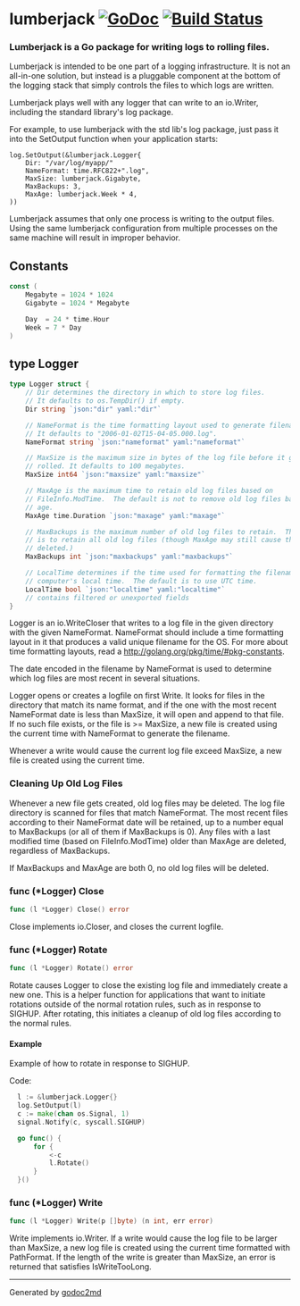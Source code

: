 
# lumberjack  [![GoDoc](https://godoc.org/github.com/natefinch/lumberjack?status.png)](https://godoc.org/github.com/natefinch/lumberjack) [![Build Status](https://travis-ci.org/natefinch/lumberjack.png)](https://travis-ci.org/natefinch/lumberjack)

### Lumberjack is a Go package for writing logs to rolling files.

Lumberjack is intended to be one part of a logging infrastructure.
It is not an all-in-one solution, but instead is a pluggable
component at the bottom of the logging stack that simply controls the files
to which logs are written.

Lumberjack plays well with any logger that can write to an io.Writer,
including the standard library's log package.

For example, to use lumberjack with the std lib's log package, just pass it
into the SetOutput function when your application starts:


	log.SetOutput(&lumberjack.Logger{
	    Dir: "/var/log/myapp/"
	    NameFormat: time.RFC822+".log",
	    MaxSize: lumberjack.Gigabyte,
	    MaxBackups: 3,
	    MaxAge: lumberjack.Week * 4,
	))

Lumberjack assumes that only one process is writing to the output files.
Using the same lumberjack configuration from multiple processes on the same
machine will result in improper behavior.




## Constants
``` go
const (
    Megabyte = 1024 * 1024
    Gigabyte = 1024 * Megabyte

    Day  = 24 * time.Hour
    Week = 7 * Day
)
```



## type Logger
``` go
type Logger struct {
    // Dir determines the directory in which to store log files.
    // It defaults to os.TempDir() if empty.
    Dir string `json:"dir" yaml:"dir"`

    // NameFormat is the time formatting layout used to generate filenames.
    // It defaults to "2006-01-02T15-04-05.000.log".
    NameFormat string `json:"nameformat" yaml:"nameformat"`

    // MaxSize is the maximum size in bytes of the log file before it gets
    // rolled. It defaults to 100 megabytes.
    MaxSize int64 `json:"maxsize" yaml:"maxsize"`

    // MaxAge is the maximum time to retain old log files based on
    // FileInfo.ModTime.  The default is not to remove old log files based on
    // age.
    MaxAge time.Duration `json:"maxage" yaml:"maxage"`

    // MaxBackups is the maximum number of old log files to retain.  The default
    // is to retain all old log files (though MaxAge may still cause them to get
    // deleted.)
    MaxBackups int `json:"maxbackups" yaml:"maxbackups"`

    // LocalTime determines if the time used for formatting the filename is the
    // computer's local time.  The default is to use UTC time.
    LocalTime bool `json:"localtime" yaml:"localtime"`
    // contains filtered or unexported fields
}
```
Logger is an io.WriteCloser that writes to a log file in the given directory
with the given NameFormat.  NameFormat should include a time formatting
layout in it that produces a valid unique filename for the OS.  For more
about time formatting layouts, read a http://golang.org/pkg/time/#pkg-constants.

The date encoded in the filename by NameFormat is used to determine which log
files are most recent in several situations.

Logger opens or creates a logfile on first Write.  It looks for files in the
directory that match its name format, and if the one with the most recent
NameFormat date is less than MaxSize, it will open and append to that file.
If no such file exists, or the file is >= MaxSize, a new file is created
using the current time with NameFormat to generate the filename.

Whenever a write would cause the current log file exceed MaxSize, a new file
is created using the current time.

### Cleaning Up Old Log Files
Whenever a new file gets created, old log files may be deleted.  The log file
directory is scanned for files that match NameFormat.  The most recent files
according to their NameFormat date will be retained, up to a number equal to
MaxBackups (or all of them if MaxBackups is 0).  Any files with a last
modified time (based on FileInfo.ModTime) older than MaxAge are deleted,
regardless of MaxBackups.

If MaxBackups and MaxAge are both 0, no old log files will be deleted.











### func (\*Logger) Close
``` go
func (l *Logger) Close() error
```
Close implements io.Closer, and closes the current logfile.



### func (\*Logger) Rotate
``` go
func (l *Logger) Rotate() error
```
Rotate causes Logger to close the existing log file and immediately create a
new one.  This is a helper function for applications that want to initiate
rotations outside of the normal rotation rules, such as in response to
SIGHUP.  After rotating, this initiates a cleanup of old log files according
to the normal rules.


#### Example

Example of how to rotate in response to SIGHUP.

Code:
```go
  l := &lumberjack.Logger{}
  log.SetOutput(l)
  c := make(chan os.Signal, 1)
  signal.Notify(c, syscall.SIGHUP)

  go func() {
      for {
          <-c
          l.Rotate()
      }
  }()
```


### func (\*Logger) Write
``` go
func (l *Logger) Write(p []byte) (n int, err error)
```
Write implements io.Writer.  If a write would cause the log file to be larger
than MaxSize, a new log file is created using the current time formatted with
PathFormat.  If the length of the write is greater than MaxSize, an error is
returned that satisfies IsWriteTooLong.









- - -
Generated by [godoc2md](http://godoc.org/github.com/davecheney/godoc2md)
